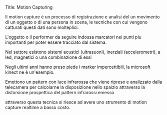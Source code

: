 Title: Motion Capturing

Il motion capture è un processo di registrazione e analisi del un movimento di un oggetto o di una persona in scena,
le tecniche con cui vengono catturati questi dati sono molteplici.

L'oggetto o il performer da seguire indossa marcatori nei punti piu importanti per poter essere tracciato dal sistema.

Nel settore esistono sistemi acustici (ultrasuoni), inerziali (accelerometri), a led, magnetici o una combinazione di essi




Negli ultimi anni hanno preso piede i marker impercettibili,
la microsoft kinect ne è un'esempio.

Emettono un pattern con luce infrarossa che viene ripreso e analizzato dalla telecamera per calcolarne la disposizione nello spaizio attraverso la distorsione prospettica del pattern infrarossi emesso 


attraverso questa tecnica si riesce ad avere uno strumento di motion capture realtime a basso costo.


